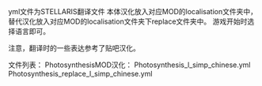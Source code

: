yml文件为STELLARIS翻译文件
本体汉化放入对应MOD的localisation文件夹中，替代汉化放入对应MOD的localisation文件夹下replace文件夹中。
游戏开始时选择语言即可。

注意，翻译时的一些表达参考了贴吧汉化。

文件列表：
PhotosynthesisMOD汉化：
Photosynthesis_l_simp_chinese.yml
Photosynthesis_replace_l_simp_chinese.yml
